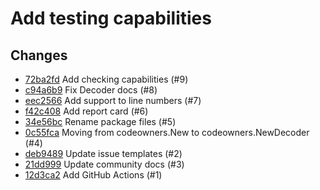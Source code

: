 # Add testing capabilities

## Changes
- [72ba2fd](../../commits/72ba2fd) Add checking capabilities (#9)
- [c94a6b9](../../commits/c94a6b9) Fix Decoder docs (#8)
- [eec2566](../../commits/eec2566) Add support to line numbers (#7)
- [f42c408](../../commits/f42c408) Add report card (#6)
- [34e56bc](../../commits/34e56bc) Rename package  files (#5)
- [0c55fca](../../commits/0c55fca) Moving from codeowners.New to codeowners.NewDecoder (#4)
- [deb9489](../../commits/deb9489) Update issue templates (#2)
- [21dd999](../../commits/21dd999) Update community docs (#3)
- [12d3ca2](../../commits/12d3ca2) Add GitHub Actions (#1)
